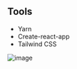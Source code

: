 

## Tools

- Yarn
- Create-react-app
- Tailwind CSS

![image](https://user-images.githubusercontent.com/58919619/195976588-d58f48af-ca27-48d6-8830-0d818807d615.png)
